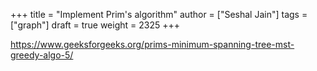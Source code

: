 +++
title = "Implement Prim's algorithm"
author = ["Seshal Jain"]
tags = ["graph"]
draft = true
weight = 2325
+++

<https://www.geeksforgeeks.org/prims-minimum-spanning-tree-mst-greedy-algo-5/>
